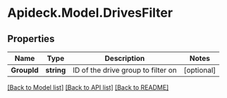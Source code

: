 # Apideck.Model.DrivesFilter

## Properties

Name | Type | Description | Notes
------------ | ------------- | ------------- | -------------
**GroupId** | **string** | ID of the drive group to filter on | [optional] 

[[Back to Model list]](../README.md#documentation-for-models) [[Back to API list]](../README.md#documentation-for-api-endpoints) [[Back to README]](../README.md)

